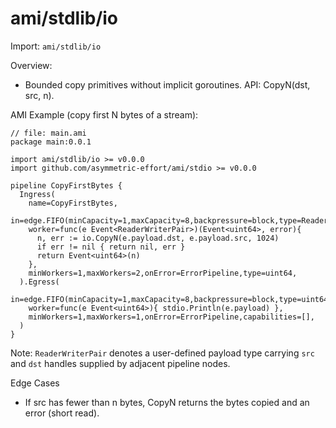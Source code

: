 # ami/stdlib/io

Import: `ami/stdlib/io`

Overview:
- Bounded copy primitives without implicit goroutines. API: CopyN(dst, src, n).

AMI Example (copy first N bytes of a stream):

```ami
// file: main.ami
package main:0.0.1

import ami/stdlib/io >= v0.0.0
import github.com/asymmetric-effort/ami/stdio >= v0.0.0

pipeline CopyFirstBytes {
  Ingress(
    name=CopyFirstBytes,
    in=edge.FIFO(minCapacity=1,maxCapacity=8,backpressure=block,type=ReaderWriterPair),
    worker=func(e Event<ReaderWriterPair>)(Event<uint64>, error){
      n, err := io.CopyN(e.payload.dst, e.payload.src, 1024)
      if err != nil { return nil, err }
      return Event<uint64>(n)
    },
    minWorkers=1,maxWorkers=2,onError=ErrorPipeline,type=uint64,
  ).Egress(
    in=edge.FIFO(minCapacity=1,maxCapacity=8,backpressure=block,type=uint64),
    worker=func(e Event<uint64>){ stdio.Println(e.payload) },
    minWorkers=1,maxWorkers=1,onError=ErrorPipeline,capabilities=[],
  )
}
```

Note: `ReaderWriterPair` denotes a user-defined payload type carrying `src` and `dst` handles supplied by adjacent pipeline nodes.

Edge Cases
- If src has fewer than n bytes, CopyN returns the bytes copied and an error (short read).
